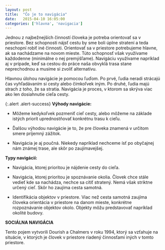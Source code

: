 ```yaml
---
layout: post
title:  "Čo je to navigácia"
date:   2015-04-10 16:05:00
categories: ['hlavna', 'navigacia']
---
```


Jednou z najbežnejších činností človeka je potreba orientovať sa v priestore. Bez
schopnosti nájsť cestu by sme boli úplne stratení a teda neschopní robiť iné činnosti.
Orientovať sa v priestore potrebujeme hlavne, ak sa nachádzame na novom mieste. Túto
schopnosť však využívame každodenne (minimálne o nej premýšľame). Navigáciu
využívame napríklad aj v prípade, keď sa cestou do práce naša obvyklá trasa stane
neprechodnou a musíme si zvoliť alternatívu.

Hlavnou úlohou navigácie je pomocou ľuďom. Po prvé, ľudia neradi strácajú čas
vyhľadávaním si cesty alebo čímkoľvek iným. Po druhé, ľudia majú strach z toho, že sa
stratia. Navigácia je proces, v ktorom sa skrýva viac ako len dosiahnutie cieľa cesty.

{:.alert .alert-success}
**Výhody navigácie:**

* Môžeme kedykoľvek pozmeniť cieľ cesty, alebo môžeme na základe istých priorít
  uprednostňovať konkrétnu trasu k cieľu.

* Ďalšou výhodou navigácie je to, že pre človeka znamená v určitom smere príjemný
  zážitok.

* Navigácia je aj poučná. Niekedy napríklad nechceme ísť po obyčajnej nám známej
  trase, ale skôr po zaujímavejšej.

**Typy navigácií:**

* Navigácia, ktorej prioritou je nájdenie cesty do cieľa.

* Navigácia, ktorej prioritou je spoznávanie okolia. Človek chce stále vedieť kde sa
  nachádza, nechce sa cítiť stratený. Nemá však striktne určený cieľ. Skôr ho zaujíma
  cesta samotná.

* Identifikácia objektov v priestore. Viac než cesta samotná zaujíma človeka
  orientácia v priestore na danom mieste, konkrétne rozpoznávanie objektov okolo.
  Objekty môžu predstavovať napríklad okolité budovy.



**SOCIÁLNA NAVIGÁCIA**

Tento pojem vytvorili Dourish a Chalmers v roku 1994, ktorý sa vzťahuje na situácie,
v ktorých je človek v priestore riadený činnosťami iných v tomto priestore.